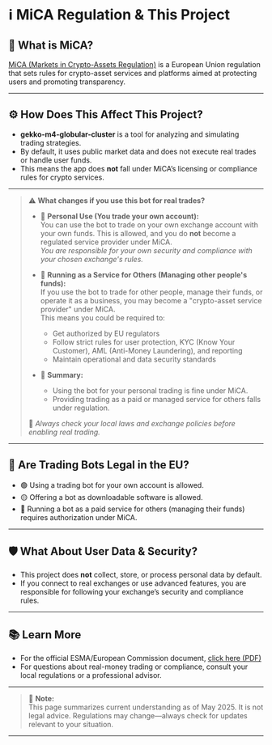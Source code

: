 # ℹ️ MiCA Regulation & This Project

## 📄 What is MiCA?

[MiCA (Markets in Crypto-Assets Regulation)](https://www.esma.europa.eu/sites/default/files/2024-12/ESMA35-1872330276-1899_-_Final_report_on_GLs_on_reverse_solicitation_under_MiCA.pdf) is a European Union regulation that sets rules for crypto-asset services and platforms aimed at protecting users and promoting transparency.

---

## ⚙️ How Does This Affect This Project?

- **gekko-m4-globular-cluster** is a tool for analyzing and simulating trading strategies.
- By default, it uses public market data and does not execute real trades or handle user funds.
- This means the app does **not** fall under MiCA’s licensing or compliance rules for crypto services.
  
---

> ⚠️ **What changes if you use this bot for real trades?**
>
> - 🤖 **Personal Use (You trade your own account):**  
>   You can use the bot to trade on your own exchange account with your own funds. This is allowed, and you do **not** become a regulated service provider under MiCA.  
>   _You are responsible for your own security and compliance with your chosen exchange's rules._
>
> - 🏦 **Running as a Service for Others (Managing other people's funds):**  
>   If you use the bot to trade for other people, manage their funds, or operate it as a business, you may become a "crypto-asset service provider" under MiCA.  
>   This means you could be required to:
>   - Get authorized by EU regulators  
>   - Follow strict rules for user protection, KYC (Know Your Customer), AML (Anti-Money Laundering), and reporting  
>   - Maintain operational and data security standards  
>
> - 🔐 **Summary:**  
>   - Using the bot for your personal trading is fine under MiCA.  
>   - Providing trading as a paid or managed service for others falls under regulation.
>
> 📝 _Always check your local laws and exchange policies before enabling real trading._

---

## 🤖 Are Trading Bots Legal in the EU?

- 🟢 Using a trading bot for your own account is allowed.
- 🟡 Offering a bot as downloadable software is allowed.
- 🔴 Running a bot as a paid service for others (managing their funds) requires authorization under MiCA.

---

## 🛡️ What About User Data & Security?

- This project does **not** collect, store, or process personal data by default.
- If you connect to real exchanges or use advanced features, you are responsible for following your exchange’s security and compliance rules.

---

## 📚 Learn More

- For the official ESMA/European Commission document, [click here (PDF)](https://www.esma.europa.eu/sites/default/files/2024-12/ESMA35-1872330276-1899_-_Final_report_on_GLs_on_reverse_solicitation_under_MiCA.pdf)
- For questions about real-money trading or compliance, consult your local regulations or a professional advisor.

---

> 📝 **Note:**  
> This page summarizes current understanding as of May 2025. It is not legal advice. Regulations may change—always check for updates relevant to your situation.

---
